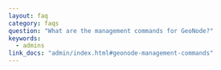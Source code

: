 ```yaml
---
layout: faq
category: faqs
question: "What are the management commands for GeoNode?"
keywords:
  - admins
link_docs: "admin/index.html#geonode-management-commands"
---
```

